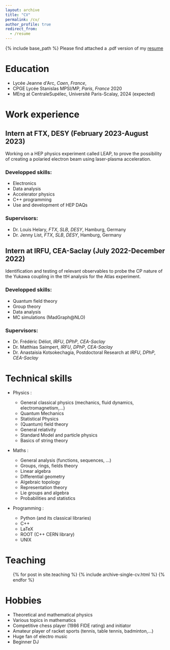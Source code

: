 ```yaml
---
layout: archive
title: "CV"
permalink: /cv/
author_profile: true
redirect_from:
  - /resume
---
```


{% include base_path %}
Please find attached a .pdf version of my
[resume](http://tampi08122002.github.io/files/cv.pdf)

Education
======
* Lycée Jeanne d'Arc, *Caen*, *France*, 
* CPGE Lycée Stanislas MPSI/MP, *Paris*, *France* 2020
* MEng at CentraleSupélec, Université Paris-Scalay, 2024 (expected)

Work experience
======

Intern at FTX, DESY (February 2023-August 2023)
------
Working on a HEP physics experiment called LEAP, to prove the possibility of
creating a polaried electron beam using laser-plasma acceleration. 

### Developped skills:
- Electronics
- Data analysis
- Accelerator physics
- C++ programming
- Use and development of HEP DAQs
  
### Supervisors:
- Dr. Louis Helary, *FTX*, *SLB*, *DESY*, Hamburg, Germany
- Dr. Jenny List,  *FTX*, *SLB*, *DESY*, Hamburg, Germany


Intern at IRFU, CEA-Saclay (July 2022-December 2022)
------
Identification and testing of relevant observables to probe the CP nature of the Yukawa coupling in the ttH analysis for the Atlas
experiment.

### Developped skills:
- Quantum field theory
- Group theory
- Data analysis
- MC simulations (MadGraph@NLO)
  
### Supervisors:
- Dr. Frédéric Déliot, *IRFU*, *DPhP*, *CEA-Saclay*
- Dr. Matthias Saimpert,  *IRFU*, *DPhP*, *CEA-Saclay*
- Dr. Anastaisia Kotsokechagia, Postdoctoral Research at *IRFU*, *DPhP*, *CEA-Saclay*

Technical skills
======
* Physics : 
  * General classical physics (mechanics, fluid dynamics, electromagnetism,...)
  * Quantum Mechanics
  * Statistical Physics
  * (Quantum) field theory
  * General relativity 
  * Standard Model and particle physics 
  * Basics of string theory

* Maths :
  * General analysis (functions, sequences, ...)
  * Groups, rings, fields theory
  * Linear algebra
  * Differential geometry
  * Algebraic topology
  * Representation theory 
  * Lie groups and algebra
  * Probabilities and statistics

* Programming :
  * Python (and its classical libraries)
  * C++
  * LaTeX
  * ROOT (C++ CERN library)
  * UNIX



Teaching
======
  <ul>{% for post in site.teaching %}
    {% include archive-single-cv.html %}
  {% endfor %}</ul>
  
Hobbies
======
* Theoretical and mathematical physics
* Various topics in mathematics
* Competitive chess player (1986 FIDE rating) and initiator 
* Amateur player of racket sports (tennis, table tennis, badminton,...)
* Huge fan of electro music
* Beginner DJ
